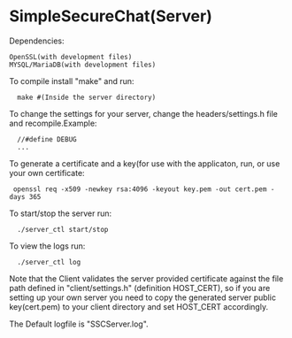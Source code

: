 <h1> SimpleSecureChat(Server) </h1>

Dependencies:
    
    OpenSSL(with development files)
    MYSQL/MariaDB(with development files)
  
  To compile install "make" and run:
  
      make #(Inside the server directory)
  To change the settings for your server, change the headers/settings.h file and recompile.Example:
  
      //#define DEBUG
      ...
     
  To generate a certificate and a key(for use with the applicaton, run, or use your own certificate:
  
     openssl req -x509 -newkey rsa:4096 -keyout key.pem -out cert.pem -days 365 

  To start/stop the server run:
  
      ./server_ctl start/stop
  
  To view the logs run:
  
      ./server_ctl log
      
  
  Note that the Client validates the server provided certificate against the file path defined in "client/settings.h" (definition HOST_CERT), so if you are setting up your own server you need to copy the generated server public key(cert.pem) to your client directory and set HOST_CERT accordingly. 

The Default logfile is "SSCServer.log".
